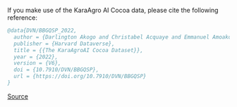 If you make use of the KaraAgro AI Cocoa data, please cite the following reference:

``` bibtex 
@data{DVN/BBGQSP_2022,
  author = {Darlington Akogo and Christabel Acquaye and Emmanuel Amoako and Jerry Buaba and Issah Samori and Joseph, Okani Honger and Stephen Torkpo and Markin, Grace and Bright, Hodasi and Lawrence Gyami Sarfoa},
  publisher = {Harvard Dataverse},
  title = {{The KaraAgroAI Cocoa Dataset}},
  year = {2022},
  version = {V6},
  doi = {10.7910/DVN/BBGQSP},
  url = {https://doi.org/10.7910/DVN/BBGQSP}
}
```

[Source](https://dataverse.harvard.edu/dataset.xhtml?persistentId=doi:10.7910/DVN/BBGQSP)